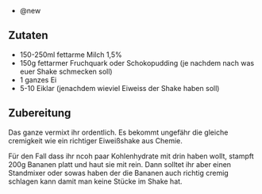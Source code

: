 - @new

## Zutaten
- 150-250ml fettarme Milch 1,5%
- 150g fettarmer Fruchquark oder Schokopudding (je nachdem nach was euer Shake schmecken soll)
- 1 ganzes Ei
- 5-10 Eiklar (jenachdem wieviel Eiweiss der Shake haben soll)

## Zubereitung
Das ganze vermixt ihr ordentlich. Es bekommt ungefähr die gleiche cremigkeit wie ein richtiger Eiweißshake aus Chemie.

Für den Fall dass ihr ncoh paar Kohlenhydrate mit drin haben wollt, stampft 200g Bananen platt und haut sie mit rein. Dann solltet ihr aber einen Standmixer oder sowas haben der die Bananen auch richtig cremig schlagen kann damit man keine Stücke im Shake hat.

